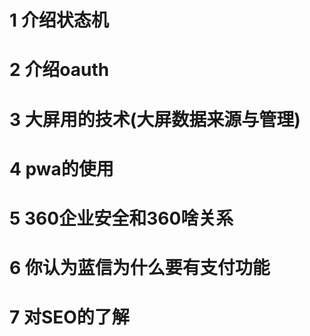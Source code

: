 # 1 介绍状态机
# 2 介绍oauth
# 3 大屏用的技术(大屏数据来源与管理)
# 4 pwa的使用
# 5 360企业安全和360啥关系
# 6 你认为蓝信为什么要有支付功能
# 7 对SEO的了解